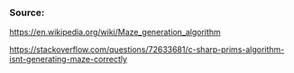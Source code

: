 ### Source:

https://en.wikipedia.org/wiki/Maze_generation_algorithm

https://stackoverflow.com/questions/72633681/c-sharp-prims-algorithm-isnt-generating-maze-correctly
